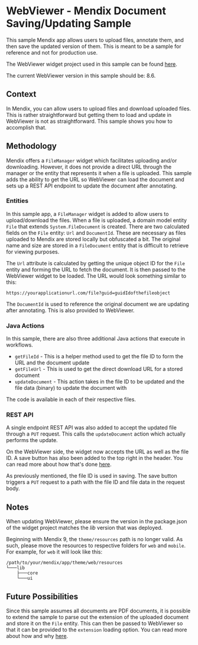 # WebViewer - Mendix Document Saving/Updating Sample

This sample Mendix app allows users to upload files, annotate them, and then save the updated version of them. This is meant to be a sample for reference and not for production use.

The WebViewer widget project used in this sample can be found [here](https://github.com/PDFTron/webviewer-mendix-sample).

The current WebViewer version in this sample should be: 8.6.

## Context

In Mendix, you can allow users to upload files and download uploaded files. This is rather straightforward but getting them to load and update in WebViewer is not as straightforward. This sample shows you how to accomplish that.

## Methodology

Mendix offers a `FileManager` widget which facilitates uploading and/or downloading. However, it does not provide a direct URL through the manager or the entity that represents it when a file is uploaded. This sample adds the ability to get the URL so WebViewer can load the document and sets up a REST API endpoint to update the document after annotating.

### Entities

In this sample app, a `FileManager` widget is added to allow users to upload/download the files. When a file is uploaded, a domain model entity `File` that extends `System.FileDocument` is created. There are two calculated fields on the `File` entity: `Url` and `DocumentId`. These are necessary as files uploaded to Mendix are stored locally but obfuscated a bit. The original name and size are stored in a `FileDocument` entity that is difficult to retrieve for viewing purposes.

The `Url` attribute is calculated by getting the unique object ID for the `File` entity and forming the URL to fetch the document. It is then passed to the WebViewer widget to be loaded. The URL would look something similar to this:

```
https://yourapplicationurl.com/file?guid=guidIdofthefileobject
```

The `DocumentId` is used to reference the original document we are updating after annotating. This is also provided to WebViewer.

### Java Actions

In this sample, there are also three additional Java actions that execute in workflows.

- `getFileId` - This is a helper method used to get the file ID to form the URL and the document update
- `getFileUrl` - This is used to get the direct download URL for a stored document
- `updateDocument` - This action takes in the file ID to be updated and the file data (binary) to update the document with

The code is available in each of their respective files.

### REST API

A single endpoint REST API was also added to accept the updated file through a `PUT` request. This calls the `updateDocument` action which actually performs the update.

On the WebViewer side, the widget now accepts the URL as well as the file ID. A save button has also been added to the top right in the header. You can read more about how that's done [here](https://www.pdftron.com/documentation/web/guides/customizing-header/#adding-a-custom-save-button).

As previously mentioned, the file ID is used in saving. The save button triggers a `PUT` request to a path with the file ID and file data in the request body.

## Notes

When updating WebViewer, please ensure the version in the package.json of the widget project matches the *lib* version that was deployed.

Beginning with Mendix 9, the `theme/resources` path is no longer valid. As such, please move the resources to respective folders for `web` and `mobile`. For example, for `web` it will look like this:
```
/path/to/your/mendix/app/theme/web/resources
└───lib
    ├───core
    └───ui
```

## Future Possibilities

Since this sample assumes all documents are PDF documents, it is possible to extend the sample to parse out the extension of the uploaded document and store it on the `File` entity. This can then be passed to WebViewer so that it can be provided to the `extension` loading option. You can read more about how and why [here](https://www.pdftron.com/documentation/web/guides/basics/open/url/#the-extension-option).
